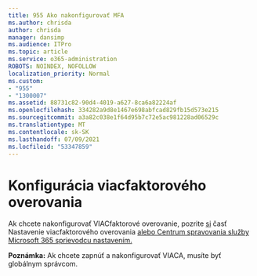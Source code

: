 ```yaml
---
title: 955 Ako nakonfigurovať MFA
ms.author: chrisda
author: chrisda
manager: dansimp
ms.audience: ITPro
ms.topic: article
ms.service: o365-administration
ROBOTS: NOINDEX, NOFOLLOW
localization_priority: Normal
ms.custom:
- "955"
- "1300007"
ms.assetid: 88731c82-90d4-4019-a627-8ca6a82224af
ms.openlocfilehash: 334282a9d8e1467e698abfcad829fb15d573e215
ms.sourcegitcommit: a3a82c038e1f64d95b7c72e5ac981228ad06529c
ms.translationtype: MT
ms.contentlocale: sk-SK
ms.lasthandoff: 07/09/2021
ms.locfileid: "53347859"
---
```

# <a name="configure-multifactor-authentication"></a>Konfigurácia viacfaktorového overovania

Ak chcete nakonfigurovať VIACfaktorové overovanie, pozrite [si](/microsoft-365/admin/security-and-compliance/set-up-multi-factor-authentication) časť Nastavenie viacfaktorového overovania [alebo Centrum spravovania služby Microsoft 365 sprievodcu nastavením.](https://admin.microsoft.com/AdminPortal/Home?ref=/modernonboarding/mfasetupguide)

**Poznámka:** Ak chcete zapnúť a nakonfigurovať VIACA, musíte byť globálnym správcom.

